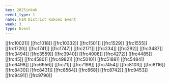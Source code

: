 ```yaml
---
key: 2025inkok
event_type: 1
name: FIN District Kokomo Event
week: 3
type: Event
---
```

[[frc10021]]
[[frc1018]]
[[frc10332]]
[[frc1501]]
[[frc1529]]
[[frc1555]]
[[frc1720]]
[[frc1741]]
[[frc1747]]
[[frc2171]]
[[frc234]]
[[frc292]]
[[frc3487]]
[[frc3494]]
[[frc3559]]
[[frc3940]]
[[frc4008]]
[[frc4272]]
[[frc4485]]
[[frc45]]
[[frc4580]]
[[frc4982]]
[[frc5010]]
[[frc5188]]
[[frc5484]]
[[frc6498]]
[[frc6956]]
[[frc71]]
[[frc7198]]
[[frc7454]]
[[frc8103]]
[[frc8116]]
[[frc8430]]
[[frc8431]]
[[frc8564]]
[[frc868]]
[[frc8742]]
[[frc9453]]
[[frc9491]]
[[frc9790]]

